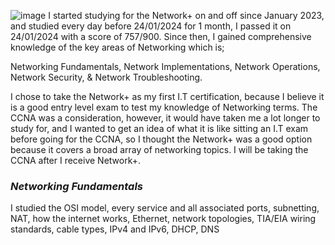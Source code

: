 ![image](https://beren-obsidian-images.imgix.net/38561bd43b36176f5a20f649fb926e8a.png)
I started studying for the Network+ on and off since January 2023, and studied every day before 24/01/2024 for 1 month, I passed it on 24/01/2024 with a score of 757/900. Since then, I gained comprehensive knowledge of the key areas of Networking which is;

Networking Fundamentals, Network Implementations, Network Operations, Network Security, & Network Troubleshooting.

I chose to take the Network+ as my first I.T certification, because I believe it is a good entry level exam to test my knowledge of Networking terms. The CCNA was a consideration, however, it would have taken me a lot longer to study for, and I wanted to get an idea of what it is like sitting an I.T exam before going for the CCNA, so I thought the Network+ was a good option because it covers a broad array of networking topics. I will be taking the CCNA after I receive Network+.

### *Networking Fundamentals*
I studied the OSI model, every service and all associated ports, subnetting, NAT, how the internet works, Ethernet, network topologies, TIA/EIA wiring standards, cable types, IPv4 and IPv6, DHCP, DNS